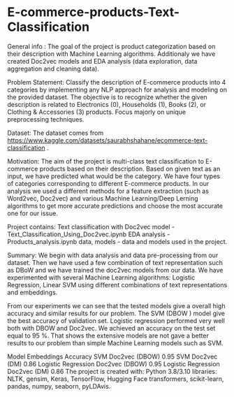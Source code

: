 # E-commerce-products-Text-Classification

General info :
The goal of the project is product categorization based on their description with Machine Learning  algorithms. Additionaly we have created Doc2vec  models and EDA analysis (data exploration, data aggregation and cleaning data).

Problem Statement: 
Classify the description of E-commerce products into 4 categories by implementing any NLP approach for analysis and modeling on the provided dataset. The objective is to recognize whether the given description is related to Electronics (0), Households (1), Books (2), or Clothing & Accessories (3) products. Focus majorly on unique preprocessing techniques.

Dataset:
The dataset comes from https://www.kaggle.com/datasets/saurabhshahane/ecommerce-text-classification .

Motivation: 
The aim of the project is multi-class text classification to E-commerce products based on their description. Based on given text as an input, we have predicted what would be the category. We have four types of categories corresponding to different E-commerce products. In our analysis we used a different methods for a feature extraction (such as Word2vec, Doc2vec) and various Machine Learning/Deep Lerning algorithms to get more accurate predictions and choose the most accurate one for our issue.

Project contains:
Text classification with Doc2vec model -Text_Classification_Using_Doc2vec.ipynb
EDA analysis - Products_analysis.ipynb
data, models - data and models used in the project.

Summary:
We begin with data analysis and data pre-processing from our dataset. Then we have used a few combination of text representation such as DBoW  and we have trained the  doc2vec models from our data. We have experimented with several Machine Learning algorithms: Logistic Regression, Linear SVM using different combinations of text representations and embeddings. 

From our experiments we can see that the tested models give a overall high accuracy and similar results for our problem. The SVM (DBOW ) model  give the best accuracy of validation set. Logistic regression performed very well both with DBOW and Doc2vec. We achieved an accuracy on the test set equal to 95 %. That shows the extensive models are not gave a better results to our problem than simple Machine Learning models such as SVM.

Model	Embeddings	Accuracy
SVM	Doc2vec (DBOW)	0.95
SVM	Doc2vec (DM)	0.86
Logistic Regression	Doc2vec (DBOW)	0.95
Logistic Regression	Doc2vec (DM)	0.86
The project is created with:
Python 3.8/3.10
libraries: NLTK, gensim, Keras, TensorFlow, Hugging Face transformers, scikit-learn, pandas, numpy, seaborn, pyLDAvis.

